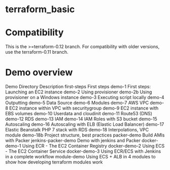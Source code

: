 # terraform_basic


# Compatibility
This is the >=terraform-0.12 branch. For compatibility with older versions, use the terraform-0.11 branch.


# Demo overview
Demo Directory	Description
first-steps	First steps
demo-1	First steps: Launching an EC2 instance
demo-2	Using provisioner
demo-2b	Using provisioner on a Windows instance
demo-3	Executing script locally
demo-4	Outputting
demo-5	Data Source
demo-6	Modules
demo-7	AWS VPC
demo-8	EC2 instance within VPC with securitygroup
demo-9	EC2 instance with EBS volumes
demo-10	Userdata and cloudinit
demo-11	Route53 (DNS)
demo-12	RDS
demo-13	IAM
demo-14	IAM Roles with S3 bucket
demo-15	Autoscaling
demo-16	Autoscaling with ELB (Elastic Load Balancer)
demo-17	Elastic Beanstalk PHP 7 stack with RDS
demo-18	Interpolations, VPC module
demo-18b	Project structure, best practices
packer-demo	Build AMIs with Packer
jenkins-packer-demo	Demo with jenkins and Packer
docker-demo-1	Using ECR - The EC2 Container Registry
docker-demo-2	Using ECS - The EC2 Container Service
docker-demo-3	Using ECR/ECS with Jenkins in a complete workflow
module-demo	Using ECS + ALB in 4 modules to show how developing terraform modules work
